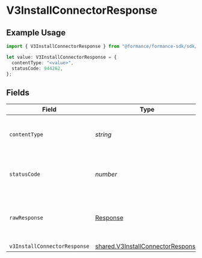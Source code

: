 # V3InstallConnectorResponse

## Example Usage

```typescript
import { V3InstallConnectorResponse } from "@formance/formance-sdk/sdk/models/operations";

let value: V3InstallConnectorResponse = {
  contentType: "<value>",
  statusCode: 944262,
};
```

## Fields

| Field                                                                                         | Type                                                                                          | Required                                                                                      | Description                                                                                   |
| --------------------------------------------------------------------------------------------- | --------------------------------------------------------------------------------------------- | --------------------------------------------------------------------------------------------- | --------------------------------------------------------------------------------------------- |
| `contentType`                                                                                 | *string*                                                                                      | :heavy_check_mark:                                                                            | HTTP response content type for this operation                                                 |
| `statusCode`                                                                                  | *number*                                                                                      | :heavy_check_mark:                                                                            | HTTP response status code for this operation                                                  |
| `rawResponse`                                                                                 | [Response](https://developer.mozilla.org/en-US/docs/Web/API/Response)                         | :heavy_check_mark:                                                                            | Raw HTTP response; suitable for custom response parsing                                       |
| `v3InstallConnectorResponse`                                                                  | [shared.V3InstallConnectorResponse](../../../sdk/models/shared/v3installconnectorresponse.md) | :heavy_minus_sign:                                                                            | Accepted                                                                                      |